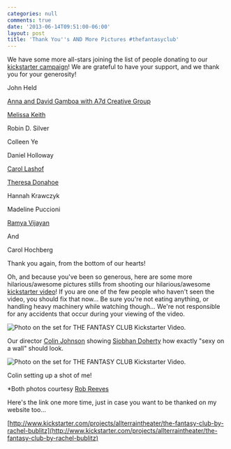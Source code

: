 ```yaml
---
categories: null
comments: true
date: '2013-06-14T09:51:00-06:00'
layout: post
title: 'Thank You''s AND More Pictures #thefantasyclub'
---
```


We have some more all-stars joining the list of people donating to our [kickstarter campaign](http://www.kickstarter.com/projects/allterraintheater/the-fantasy-club-by-rachel-bublitz)! We are grateful to have your support, and we thank you for your generosity!

John Held

[Anna and David Gamboa with A7d Creative Group]((http://www.a-7-d.com/))

[Melissa Keith](https://www.facebook.com/melissakeithactor?fref=ts)

Robin D. Silver

Colleen Ye

Daniel Holloway

[Carol Lashof](https://www.facebook.com/CarolSLashofPlaywright?fref=ts)

[Theresa Donahoe](http://bayareablogethunderground.blogspot.com/)

Hannah Krawczyk

Madeline Puccioni

[Ramya Vijayan](https://plus.google.com/115213565216260362998/posts)

And

Carol Hochberg

Thank you again, from the bottom of our hearts! 

Oh, and because you've been so generous, here are some more hilarious/awesome pictures stills from shooting our hilarious/awesome [kickstarter video](http://www.kickstarter.com/projects/allterraintheater/the-fantasy-club-by-rachel-bublitz)! If you are one of the few people who haven't seen the video, you should fix that now... Be sure you're not eating anything, or handling heavy machinery while watching though... We're not responsible for any accidents that occur during your viewing of the video. 

![Photo on the set for THE FANTASY CLUB Kickstarter Video.](/images/tfckick1.jpg)

Our director [Colin Johnson](http://www.battlestachestudios.com/) showing [Siobhan Doherty](http://www.siobhanmariedoherty.com/) how exactly "sexy on a wall" should look.

![Photo on the set for THE FANTASY CLUB Kickstarter Video.](/images/tfckick2.jpg)

Colin setting up a shot of me!

*Both photos courtesy [Rob Reeves](http://suckypictures.blogspot.com/?zx=da79e9239054d5d)

Here's the link one more time, just in case you want to be thanked on my website too...

[http://www.kickstarter.com/projects/allterraintheater/the-fantasy-club-by-rachel-bublitz](http://www.kickstarter.com/projects/allterraintheater/the-fantasy-club-by-rachel-bublitz)